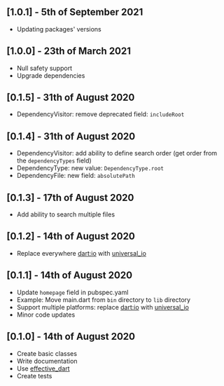 ## [1.0.1] - 5th of September 2021

- Updating packages' versions

## [1.0.0] - 23th of March 2021

- Null safety support
- Upgrade dependencies

## [0.1.5] - 31th of August 2020

- DependencyVisitor: remove deprecated field: `includeRoot`

## [0.1.4] - 31th of August 2020

- DependencyVisitor: add ability to define search order (get order from the `dependencyTypes` field)
- DependencyType: new value: `DependencyType.root`
- DependencyFile: new field: `absolutePath`

## [0.1.3] - 17th of August 2020

- Add ability to search multiple files

## [0.1.2] - 14th of August 2020

- Replace everywhere [dart:io](https://api.dart.dev/stable/2.9.0/dart-io/dart-io-library.html) with [universal_io](https://pub.dev/packages/universal_io)

## [0.1.1] - 14th of August 2020

- Update `homepage` field in pubspec.yaml
- Example: Move main.dart from `bin` directory to `lib` directory
- Support multiple platforms: replace [dart:io](https://api.dart.dev/stable/2.9.0/dart-io/dart-io-library.html) with [universal_io](https://pub.dev/packages/universal_io)
- Minor code updates

## [0.1.0] - 14th of August 2020

- Create basic classes
- Write documentation
- Use [effective_dart](https://pub.dev/packages/effective_dart)
- Create tests